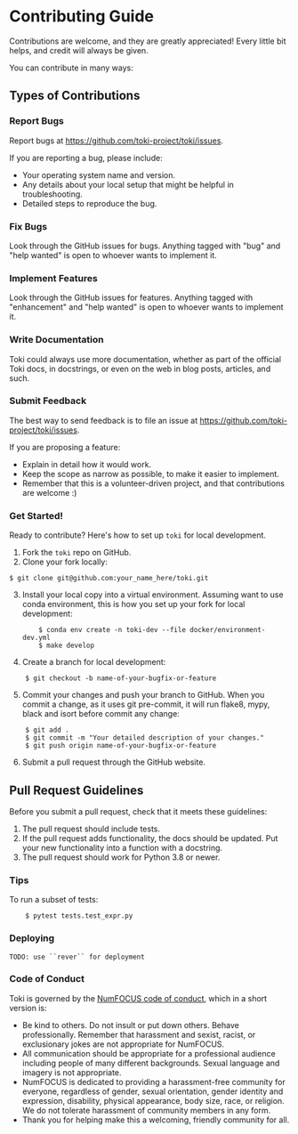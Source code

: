 # Contributing Guide


Contributions are welcome, and they are greatly appreciated! Every little bit
helps, and credit will always be given.

You can contribute in many ways:

## Types of Contributions

### Report Bugs

Report bugs at https://github.com/toki-project/toki/issues.

If you are reporting a bug, please include:

* Your operating system name and version.
* Any details about your local setup that might be helpful in troubleshooting.
* Detailed steps to reproduce the bug.

### Fix Bugs

Look through the GitHub issues for bugs. Anything tagged with "bug" and "help
wanted" is open to whoever wants to implement it.

### Implement Features

Look through the GitHub issues for features. Anything tagged with "enhancement"
and "help wanted" is open to whoever wants to implement it.

### Write Documentation

Toki could always use more documentation, whether as part of the
official Toki docs, in docstrings, or even on the web in blog posts,
articles, and such.

### Submit Feedback

The best way to send feedback is to file an issue at https://github.com/toki-project/toki/issues.

If you are proposing a feature:

* Explain in detail how it would work.
* Keep the scope as narrow as possible, to make it easier to implement.
* Remember that this is a volunteer-driven project, and that contributions
  are welcome :)

### Get Started!

Ready to contribute? Here's how to set up `toki` for local development.

1. Fork the `toki` repo on GitHub.
2. Clone your fork locally:
```{sourceCode} console
$ git clone git@github.com:your_name_here/toki.git
```
3. Install your local copy into a virtual environment. Assuming want to use conda environment, this is how you set up your fork for local development:
    ```{sourceCode} console
        $ conda env create -n toki-dev --file docker/environment-dev.yml
        $ make develop
    ```
4. Create a branch for local development:
```{sourceCode} console
    $ git checkout -b name-of-your-bugfix-or-feature
```
5. Commit your changes and push your branch to GitHub. When you commit a change, as it uses git pre-commit, it will run flake8, mypy, black and isort before commit any change:
```{sourceCode} console
    $ git add .
    $ git commit -m "Your detailed description of your changes."
    $ git push origin name-of-your-bugfix-or-feature
```
6. Submit a pull request through the GitHub website.

Pull Request Guidelines
-----------------------

Before you submit a pull request, check that it meets these guidelines:

1. The pull request should include tests.
2. If the pull request adds functionality, the docs should be updated. Put your new functionality into a function with a docstring.
3. The pull request should work for Python 3.8 or newer.

### Tips

To run a subset of tests:
```{sourceCode} console
    $ pytest tests.test_expr.py
```
### Deploying

```{note}
TODO: use ``rever`` for deployment
```

### Code of Conduct

Toki is governed by the
[NumFOCUS code of conduct](https://numfocus.org/code-of-conduct),
which in a short version is:

- Be kind to others. Do not insult or put down others. Behave professionally. Remember that harassment and sexist, racist, or exclusionary jokes are not appropriate for NumFOCUS.
- All communication should be appropriate for a professional audience including people of many different backgrounds. Sexual language and imagery is not appropriate.
- NumFOCUS is dedicated to providing a harassment-free community for everyone, regardless of gender, sexual orientation, gender identity and expression, disability, physical appearance, body size, race, or religion. We do not tolerate harassment of community members in any form.
- Thank you for helping make this a welcoming, friendly community for all.
